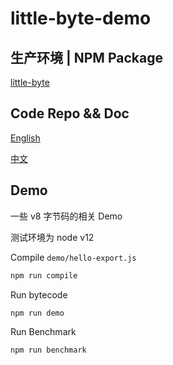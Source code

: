 # little-byte-demo

## 生产环境 | NPM Package

[little-byte](https://www.npmjs.com/package/little-byte)

## Code Repo && Doc

[English](https://github.com/Nihiue/little-byte)

[中文](https://github.com/Nihiue/little-byte/blob/main/README.zhCN.md)

## Demo

一些 v8 字节码的相关 Demo

测试环境为 node v12

Compile `demo/hello-export.js`

```bash
npm run compile
```

Run bytecode

```bash
npm run demo
```

Run Benchmark

```bash
npm run benchmark
```